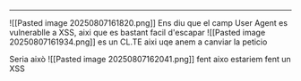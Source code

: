 
---

![[Pasted image 20250807161820.png]]
Ens diu que el camp User Agent es vulnerablle a XSS, aixi que es bastant facil d'escapar
![[Pasted image 20250807161934.png]]
es un CL.TE
aixi uqe anem a canviar la peticio 

Seria això
![[Pasted image 20250807162041.png]]
fent aixo estariem fent un XSS